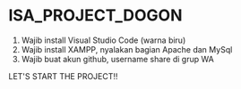 # ISA_PROJECT_DOGON
1. Wajib install Visual Studio Code (warna biru)
2. Wajib install XAMPP, nyalakan bagian Apache dan MySql
3. Wajib buat akun github, username share di grup WA

LET'S START THE PROJECT!!
